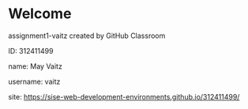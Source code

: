 # Welcome 
assignment1-vaitz created by GitHub Classroom


ID: 312411499

name: May Vaitz

username: vaitz

site: https://sise-web-development-environments.github.io/312411499/
